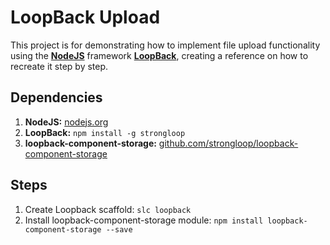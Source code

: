 # LoopBack Upload

This project is for demonstrating how to implement file upload functionality using the [**NodeJS**](https://nodejs.org/) framework [**LoopBack**](http://loopback.io), creating a reference on how to recreate it step by step.

## Dependencies
1. **NodeJS:** [nodejs.org](https://nodejs.org/)
2. **LoopBack:** `npm install -g strongloop`
3. **loopback-component-storage:** [github.com/strongloop/loopback-component-storage](https://github.com/strongloop/loopback-component-storage)

## Steps
1. Create Loopback scaffold: `slc loopback`
2. Install loopback-component-storage module: `npm install loopback-component-storage --save`
	

	